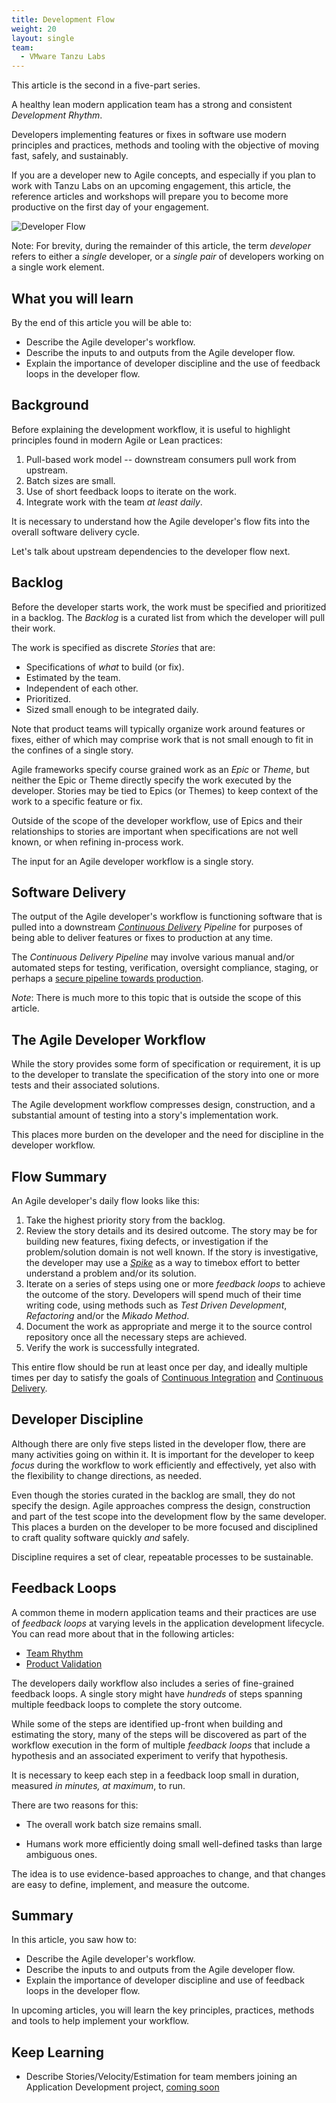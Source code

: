 ```yaml
---
title: Development Flow
weight: 20
layout: single
team:
  - VMware Tanzu Labs
---
```

This article is the second in a five-part series.

A healthy lean modern application team has a strong and consistent
*Development Rhythm*.

Developers implementing features or fixes in software use modern
principles and practices,
methods and tooling with the objective of moving fast,
safely,
and sustainably.

If you are a developer new to Agile concepts,
and especially if you plan to work with Tanzu Labs on an upcoming
engagement,
this article,
the reference articles and workshops will prepare you to become more
productive on the first day of your engagement.

![Developer Flow](/images/outcomes/application-development-rhythm/developer-flow-programmer.jpg)

Note:
For brevity,
during the remainder of this article,
the term *developer* refers to either a *single* developer,
or a *single pair* of developers working on a single work element.

## What you will learn

By the end of this article you will be able to:

-   Describe the Agile developer's workflow.
-   Describe the inputs to and outputs from the Agile developer flow.
-   Explain the importance of developer discipline and the use of
    feedback loops in the developer flow.

## Background

Before explaining the development workflow,
it is useful to highlight principles found in modern Agile or Lean
practices:

1. Pull-based work model -- downstream consumers pull work from upstream.
1. Batch sizes are small.
1. Use of short feedback loops to iterate on the work.
1. Integrate work with the team *at least daily*.

It is necessary to understand how the Agile developer's flow fits into
the overall software delivery cycle.

Let's talk about upstream dependencies to the developer flow next.

## Backlog

Before the developer starts work,
the work must be specified and prioritized in a backlog.
The *Backlog* is a curated list from which the developer will pull their
work.

The work is specified as discrete *Stories* that are:

- Specifications of *what* to build (or fix).
- Estimated by the team.
- Independent of each other.
- Prioritized.
- Sized small enough to be integrated daily.

Note that product teams will typically organize work around features or
fixes,
either of which may comprise work that is not small enough to fit in the
confines of a single story.

Agile frameworks specify course grained work as an *Epic* or *Theme*,
but neither the Epic or Theme directly specify the work executed by the
developer.
Stories may be tied to Epics (or Themes) to keep context of the work to
a specific feature or fix.

Outside of the scope of the developer workflow,
use of Epics and their relationships to stories are important when
specifications are not well known,
or when refining in-process work.

The input for an Agile developer workflow is a single story.

## Software Delivery

The output of the Agile developer's workflow is functioning software
that is pulled into a downstream
*[Continuous Delivery](https://tanzu.vmware.com/developer/guides/ci-cd/ci-cd-what-is/#what-is-cd)*
*Pipeline* for purposes of being able to deliver features or fixes to
production at any time.

The *Continuous Delivery Pipeline* may involve various manual and/or
automated steps for testing,
verification,
oversight compliance,
staging,
or perhaps a
[secure pipeline towards production](https://www.thoughtworks.com/insights/articles/towards-a-secure-path-to-production).

*Note*:
There is much more to this topic that is outside the scope of this
article.

## The Agile Developer Workflow

While the story provides some form of specification or requirement,
it is up to the developer to translate the specification of the story
into one or more tests and their associated solutions.

The Agile development workflow compresses design,
construction,
and a substantial amount of testing into a story's implementation work.

This places more burden on the developer and the need for discipline in
the developer workflow.

## Flow Summary

An Agile developer's daily flow looks like this:

1.  Take the highest priority story from the backlog.
1.  Review the story details and its desired outcome.
    The story may be for building new features,
    fixing defects,
    or investigation if the problem/solution domain is not well known.
    If the story is investigative,
    the developer may use a
    *[Spike](https://www.leadingagile.com/2016/09/whats-a-spike-who-should-enter-it-how-to-word-it/)*
    as a way to timebox effort to better understand a problem and/or its
    solution.
1.  Iterate on a series of steps using one or more *feedback loops* to
    achieve the outcome of the story.
    Developers will spend much of their time writing code,
    using methods such as *Test Driven Development*,
    *Refactoring* and/or the *Mikado Method*.
1.  Document the work as appropriate and merge it to the source control
    repository once all the necessary steps are achieved.
1.  Verify the work is successfully integrated.

This entire flow should be run at least once per day,
and ideally multiple times per day to satisfy the goals of
[Continuous Integration](https://martinfowler.com/articles/continuousIntegration.html) and
[Continuous Delivery](https://martinfowler.com/bliki/ContinuousDelivery.html).

## Developer Discipline

Although there are only five steps listed in the developer flow,
there are many activities going on within it.
It is important for the developer to keep *focus* during the workflow to
work efficiently and effectively,
yet also with the flexibility to change directions,
as needed.

Even though the stories curated in the backlog are small,
they do not specify the design.
Agile approaches compress the design,
construction and part of the test scope into the development flow by the
same developer.
This places a burden on the developer to be more focused and disciplined
to craft quality software quickly *and* safely.

Discipline requires a set of clear,
repeatable processes to be sustainable.

## Feedback Loops

A common theme in modern application teams and their practices are use
of *feedback loops* at varying levels in the application development
lifecycle.
You can read more about that in the following articles:

- [Team Rhythm](https://tanzu.vmware.com/developer/outcomes/application-development/team-rhythm/)
- [Product Validation](https://tanzu.vmware.com/developer/outcomes/application-development/product-validation/)

The developers daily workflow also includes a series of fine-grained
feedback loops.
A single story might have *hundreds* of steps spanning multiple feedback
loops to complete the story outcome.

While some of the steps are identified up-front when building and
estimating the story,
many of the steps will be discovered as part of the workflow execution
in the form of multiple *feedback loops* that include a hypothesis and
an associated experiment to verify that hypothesis.

It is necessary to keep each step in a feedback loop small in duration,
measured *in minutes, at maximum*, to run.

There are two reasons for this:

-   The overall work batch size remains small.

-   Humans work more efficiently doing small well-defined tasks than
    large ambiguous ones.

The idea is to use evidence-based approaches to change,
and that changes are easy to define,
implement,
and measure the outcome.

## Summary

In this article,
you saw how to:

-   Describe the Agile developer's workflow.
-   Describe the inputs to and outputs from the Agile developer flow.
-   Explain the importance of developer discipline and use of feedback
    loops in the developer flow.

In upcoming articles,
you will learn the key principles,
practices,
methods and tools to help implement your workflow.

## Keep Learning

- Describe Stories/Velocity/Estimation for team members joining an Application Development project,
[coming soon](https://github.com/vmware-tanzu/tanzu-dev-portal/issues/994)
